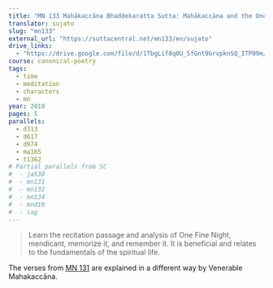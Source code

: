 ```yaml
---
title: "MN 133 Mahākaccāna Bhaddekaratta Sutta: Mahākaccāna and the One Fine Night"
translator: sujato
slug: "mn133"
external_url: "https://suttacentral.net/mn133/en/sujato"
drive_links:
  - "https://drive.google.com/file/d/1TbgLif0q0U_SfGnt9GrvpknSQ_ITP09m/view?usp=drivesdk"
course: canonical-poetry
tags:
  - time
  - meditation
  - characters
  - mn
year: 2018
pages: 5
parallels:
  - d313
  - d617
  - d974
  - ma165
  - t1362
# Partial parallels from SC
#  - ja538
#  - mn131
#  - mn132
#  - mn134
#  - mnd10
#  - sag
---
```


> Learn the recitation passage and analysis of One Fine Night, mendicant, memorize it, and remember it.
It is beneficial and relates to the fundamentals of the spiritual life.

The verses from [MN 131](/content/canon/mn131) are explained in a different way by Venerable Mahakaccāna.

